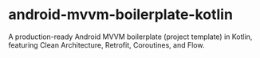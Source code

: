 # android-mvvm-boilerplate-kotlin
A production-ready Android MVVM boilerplate (project template) in Kotlin, featuring Clean Architecture, Retrofit, Coroutines, and Flow.
